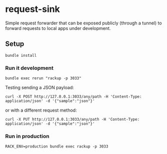 # request-sink

Simple request forwarder that can be exposed publicly (through a tunnel) to forward requests to local apps under development.

## Setup

```shell
bundle install
```

### Run it development

```shell
bundle exec rerun "rackup -p 3033"
```

Testing sending a JSON payload:

```shell
curl -X POST http://127.0.0.1:3033/any/path -H 'Content-Type: application/json' -d '{"sample":"json"}'
```

or with a different request method:

```shell
curl -X PUT http://127.0.0.1:3033/any/path -H 'Content-Type: application/json' -d '{"sample":"json"}'
```

### Run in production

```shell
RACK_ENV=production bundle exec rackup -p 3033
```
